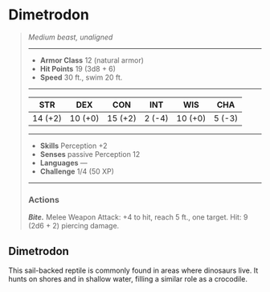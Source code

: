 # Dimetrodon
>*Medium beast, unaligned*
>___
>- **Armor Class** 12 (natural armor)
>- **Hit Points** 19 (3d8 + 6)
>- **Speed** 30 ft., swim 20 ft.
>___
>|STR|DEX|CON|INT|WIS|CHA|
>|:---:|:---:|:---:|:---:|:---:|:---:|
>|14 (+2)|10 (+0)|15 (+2)|2 (-4)|10 (+0)|5 (-3)|
>___
>- **Skills** Perception +2
>- **Senses** passive Perception 12
>- **Languages** —
>- **Challenge** 1/4 (50 XP)
>___
>### Actions
>***Bite.*** Melee Weapon Attack: +4 to hit, reach 5 ft., one target. Hit: 9 (2d6 + 2) piercing damage.
## Dimetrodon
This sail-backed reptile is commonly found in areas where dinosaurs live. It hunts on shores and in shallow water, filling a similar role as a crocodile.
